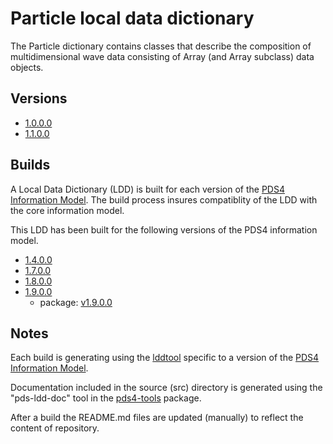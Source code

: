 # Particle local data dictionary

The Particle dictionary contains classes that describe the composition of multidimensional
wave data consisting of Array (and Array subclass) data objects.

## Versions

- [1.0.0.0](src/1.0.0.0)
- [1.1.0.0](src/1.1.0.0)

## Builds

A Local Data Dictionary (LDD) is built for each version of the [PDS4 Information Model](https://pds.nasa.gov/pds4/doc/im/).
The build process insures compatiblity of the LDD with the core information model.

This LDD has been built for the following versions of the PDS4 information model.

- [1.4.0.0](build/1.4.0.0)
- [1.7.0.0](build/1.7.0.0)
- [1.8.0.0](build/1.8.0.0)
- [1.9.0.0](build/1.9.0.0)
	- package: [v1.9.0.0](https://github.com/nasa-pds/ldd-particle/releases/tag/v1.9.0.0)
	
## Notes

Each build is generating using the [lddtool](https://pds.nasa.gov/pds4/software/ldd/) specific to a version of the [PDS4 Information Model](https://pds.nasa.gov/pds4/doc/im/).

Documentation included in the source (src) directory is generated using the "pds-ldd-doc" tool in the [pds4-tools](https://github.com/nasa-pds/pds4-tools) package.

After a build the README.md files are updated (manually) to reflect the content of repository.

